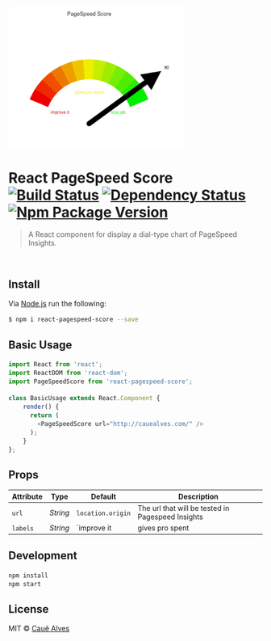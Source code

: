 <img src="./screenshot.png?raw=true" width="350" />

# React PageSpeed Score [![Build Status](https://travis-ci.org/cauealves/react-pagespeed-score.svg?branch=master)](https://travis-ci.org/cauealves/react-pagespeed-score) [![Dependency Status](https://david-dm.org/cauealves/react-pagespeed-score.svg?style=flat-square)](https://david-dm.org/cauealves/react-pagespeed-score) [![Npm Package Version](https://img.shields.io/npm/v/react-pagespeed-score.svg?style=flat-square)](https://www.npmjs.org/package/react-pagespeed-score)

> A React component for display a dial-type chart of PageSpeed Insights.

<br />

## Install 

Via [Node.js](https://nodejs.org) run the following:
```bash
$ npm i react-pagespeed-score --save
```

## Basic Usage
```js
import React from 'react';
import ReactDOM from 'react-dom';
import PageSpeedScore from 'react-pagespeed-score';

class BasicUsage extends React.Component {
    render() {
      return (
        <PageSpeedScore url="http://cauealves.com/" />
      );
    }
};
```

## Props

Attribute  | Type        | Default             | Description
---        | ---         | ---                 | ---
`url`   | *String*    | `location.origin`    | The url that will be tested in Pagespeed Insights
`labels` | *String*   | `improve it | gives pro spent | nice job`             | Specify the labels of chart


## Development

```bash
npm install
npm start
```

## License

MIT © [Cauê Alves](http://cauealves.com)
